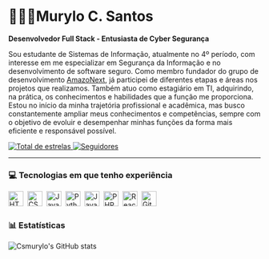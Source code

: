 # 🧑🏼‍💻Murylo C. Santos

**Desenvolvedor Full Stack - Entusiasta de Cyber Segurança**

Sou estudante de Sistemas de Informação, atualmente no 4º período, com interesse em me especializar em Segurança da Informação e no desenvolvimento de software seguro. Como membro fundador do grupo de desenvolvimento [AmazoNext](https://www.instagram.com/amazonext.dev), já participei de diferentes etapas e áreas nos projetos que realizamos. Também atuo como estagiário em TI, adquirindo, na prática, os conhecimentos e habilidades que a função me proporciona. Estou no início da minha trajetória profissional e acadêmica, mas busco constantemente ampliar meus conhecimentos e competências, sempre com o objetivo de evoluir e desempenhar minhas funções da forma mais eficiente e responsável possível.

<p align="left">
    </a> 
    <a href="https://github.com/Csmurylo?tab=repositories&sort=stargazers">
        <img 
            alt="Total de estrelas" 
            title="Total de estrelas GitHub" 
            src="https://custom-icon-badges.demolab.com/github/stars/Csmurylo?color=55960c&style=for-the-badge&labelColor=488207&logo=star&label=estrelas"
        />
    </a>
    <a href="https://github.com/Csmurylo?tab=followers">
        <img 
            alt="Seguidores" 
            title="Me siga no GitHub" 
            src="https://custom-icon-badges.demolab.com/github/followers/Csmurylo?color=236ad3&labelColor=1155ba&style=for-the-badge&logo=github&label=Seguidores&logoColor=white"
        />
    </a>
</p>

---

### 💻 Tecnologias em que tenho experiência

<div>
    <img
        align="left"
        alt="HTML5"
        title="HTML5"
        width="30"
        style="padding-right: 5px;"
        src="https://cdn.jsdelivr.net/gh/devicons/devicon@latest/icons/html5/html5-original.svg" 
    />
    <img 
        align="left"
        alt="CSS3"
        title="CSS3"
        width="30"
        style="padding-right: 5px;"
        src="https://cdn.jsdelivr.net/gh/devicons/devicon@latest/icons/css3/css3-original.svg" 
    />
    <img 
        align="left"
        alt="Java"
        title="Java"
        width="30"
        style="padding-right: 5px;"
        src="https://cdn.jsdelivr.net/gh/devicons/devicon@latest/icons/java/java-original.svg" 
    />
    <img 
        align="left"
        alt="Python"
        title="Python"
        width="30"
        style="padding-right: 5px;"
        src="https://cdn.jsdelivr.net/gh/devicons/devicon@latest/icons/python/python-original.svg" 
    />
    <img 
        align="left"
        alt="JavaScript"
        title="JavaScript"
        width="30"
        style="padding-right: 5px;"
        src="https://cdn.jsdelivr.net/gh/devicons/devicon@latest/icons/javascript/javascript-original.svg" 
    />
    <img 
        align="left"
        alt="PHP"
        title="PHP"
        width="30"
        style="padding-right: 5px;"
        src="https://cdn.jsdelivr.net/gh/devicons/devicon@latest/icons/php/php-original.svg" 
    />
    <img 
        align="left"
        alt="React"
        title="React"
        width="30"
        style="padding-right: 5px;"
        src="https://cdn.jsdelivr.net/gh/devicons/devicon@latest/icons/react/react-original.svg" 
    />
    <img 
        align="left"
        alt="Git"
        title="Git"
        width="30"
        style="padding-right: 5px;"
        src="https://cdn.jsdelivr.net/gh/devicons/devicon@latest/icons/git/git-original.svg" 
    />
    <br>
    <br>
</div>

### 📊 Estatísticas

![Csmurylo's GitHub stats](https://github-readme-stats.vercel.app/api?username=Csmurylo&show_icons=true&theme=radical&include_all_commits=true)
